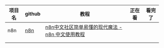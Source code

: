 | 项目名 | github                        | 教程                                                                                      | 正在看 | 看完了 |
| ------ | ----------------------------- | ----------------------------------------------------------------------------------------- | ------ | ------ |
| n8n    | [n8n](https://github.com/n8n-io) | [n8n中文社区简单易懂的现代魔法 - n8n 中文使用教程](https://n8n.akashio.com/article/welcome)  |        |        |
|        |                               |                                                                                           |        |        |
|        |                               |                                                                                           |        |        |

